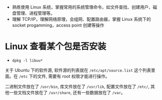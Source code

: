* 熟练使用 Linux 系统，掌握常用的系统管理命令，如文件查找、创建用户、磁盘管理、进程管理等。
* 理解 TCP/IP，理解网络原理，会组网、配置路由器，掌握 Linux 系统下的 socket progamming，access point 创建等操作

# Linux 查看某个包是否安装

* `dpkg -l libuu*`


关于 Ubuntu 下的软件源, 软件源的列表就在 `/etc/apt/source.list` 这个列表里面。在 `/etc` 下的文件, 需要有 root 权限才能进行操作。

二进制文件放在了 `/usr/bin`, 库文件放在了 `/usr/lib`, 配置文件放在了 `/etc/`, 其他一些文档文件放在了 `/usr/share`, 还有一些数据放在了 `/var`。
